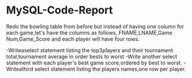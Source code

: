# MySQL-Code-Report
Redo the bowling table from before but instead of having one column for each game,let's have the columns as follows,
FNAME,LNAME,Game Num,Game_Score and each player will have four rows.

-Writeaselect statement listing the top3players and their tournament total,tournament average in order bests to worst
-Write another select statement with each player's best game score,ordered by best to worst.
-Writeathird select statement listing the players names,one row per player.
